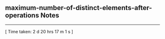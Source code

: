 <h2>maximum-number-of-distinct-elements-after-operations Notes</h2><hr>[ Time taken: 2 d 20 hrs 17 m 1 s ]